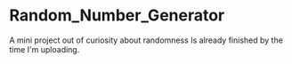 # Random_Number_Generator
A mini project out of curiosity about randomness
Is already finished by the time I'm uploading.
